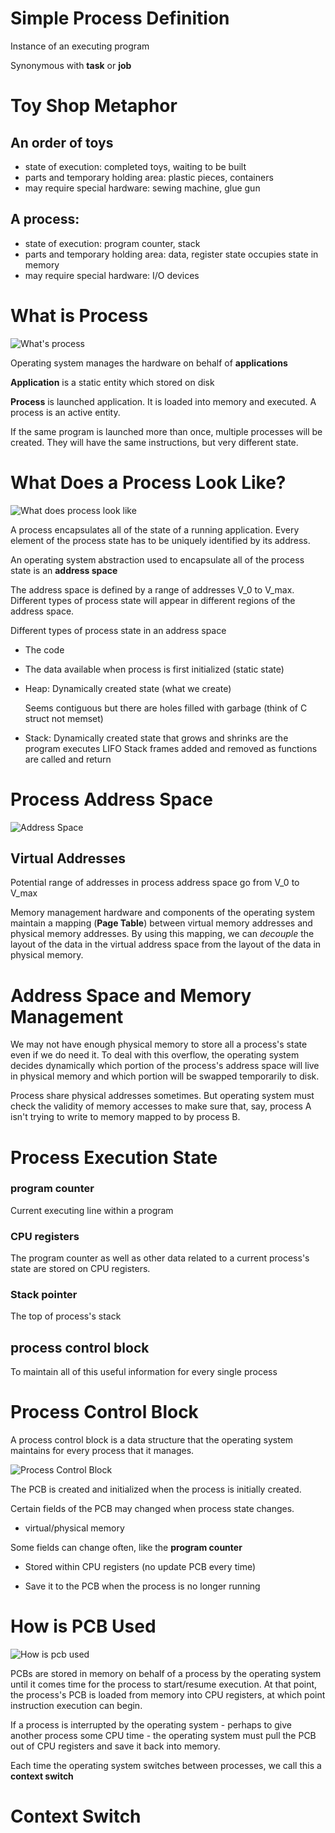 # Simple Process Definition

Instance of an executing program

Synonymous with **task** or **job**

# Toy Shop Metaphor

## An order of toys

- state of execution: completed toys, waiting to be built
- parts and temporary holding area: plastic pieces, containers
- may require special hardware: sewing machine, glue gun

## A process:

- state of execution: program counter, stack
- parts and temporary holding area: data, register state occupies state in memory
- may require special hardware: I/O devices

# What is Process

![What's process](assets/P2L1/process.png)

Operating system manages the hardware on behalf of **applications**

**Application** is a static entity which stored on disk

**Process** is launched application. It is loaded into memory and executed. A process is an active entity.

If the same program is launched more than once, multiple processes will be created. They will have the same instructions, but very different state.

# What Does a Process Look Like?

![What does process look like](assets/P2L1/process_detail.png)

A process encapsulates all of the state of a running application. Every element of the process state has to be uniquely identified by its address.

An operating system abstraction used to encapsulate all of the process state is an **address space**

The address space is defined by a range of addresses V_0 to V_max. Different types of process state will appear in different regions of the address space.

Different types of process state in an address space

- The code
- The data available when process is first initialized (static state)
- Heap: Dynamically created state (what we create)

  Seems contiguous but there are holes filled with garbage (think of C struct not memset)

- Stack: Dynamically created state that grows and shrinks are the program executes LIFO Stack frames added and removed as functions are called and return

# Process Address Space

![Address Space](assets/P2L1/address_space.png)

## Virtual Addresses

Potential range of addresses in process address space go from V_0 to V_max

Memory management hardware and components of the operating system maintain a mapping (**Page Table**) between virtual memory addresses and physical memory addresses. By using this mapping, we can _decouple_ the layout of the data in the virtual address space from the layout of the data in physical memory.

# Address Space and Memory Management

We may not have enough physical memory to store all a process's state even if we do need it. To deal with this overflow, the operating system decides dynamically which portion of the process's address space will live in physical memory and which portion will be swapped temporarily to disk.

Process share physical addresses sometimes. But operating system must check the validity of memory accesses to make sure that, say, process A isn't trying to write to memory mapped to by process B.

# Process Execution State

### program counter

Current executing line within a program

### CPU registers

The program counter as well as other data related to a current process's state are stored on CPU registers.

### Stack pointer

The top of process's stack

## process control block

To maintain all of this useful information for every single process

# Process Control Block

A process control block is a data structure that the operating system maintains for every process that it manages.

![Process Control Block](assets/P2L1/pcb.png)

The PCB is created and initialized when the process is initially created.

Certain fields of the PCB may changed when process state changes.

- virtual/physical memory

Some fields can change often, like the **program counter**

- Stored within CPU registers (no update PCB every time)

- Save it to the PCB when the process is no longer running

# How is PCB Used

![How is pcb used](assets/P2L1/how_pcb_used.png)

PCBs are stored in memory on behalf of a process by the operating system until it comes time for the process to start/resume execution. At that point, the process's PCB is loaded from memory into CPU registers, at which point instruction execution can begin.

If a process is interrupted by the operating system - perhaps to give another process some CPU time - the operating system must pull the PCB out of CPU registers and save it back into memory.

Each time the operating system switches between processes, we call this a **context switch**

# Context Switch
